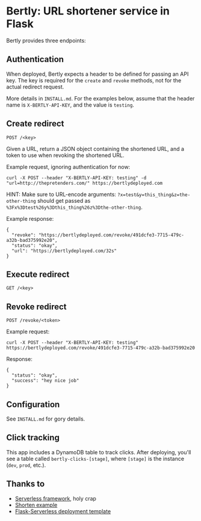# Bertly: URL shortener service in Flask

Bertly provides three endpoints:

## Authentication

When deployed, Bertly expects a header to be defined for passing an API key. The key is required for the `create` and `revoke` methods, not for the actual redirect request.

More details in `INSTALL.md`. For the examples below, assume that the header name is `X-BERTLY-API-KEY`, and the value is `testing`.

## Create redirect

`POST /<key>`

Given a URL, return a JSON object containing the shortened URL, and a token to use when revoking the shortened URL.

Example request, ignoring authentication for now:

`curl -X POST --header "X-BERTLY-API-KEY: testing" -d "url=http://thepretenders.com/" https://bertlydeployed.com`

HINT: Make sure to URL-encode arguments: `?x=test&y=this_thing&z=the-other-thing` should get passed as `%3Fx%3Dtest%26y%3Dthis_thing%26z%3Dthe-other-thing`.

Example response:

```
{
  "revoke": "https://bertlydeployed.com/revoke/491dcfe3-7715-479c-a32b-bad375992e20",
  "status": "okay",
  "url": "https://bertlydeployed.com/32s"
}
```

## Execute redirect

`GET /<key>`

## Revoke redirect

`POST /revoke/<token>`

Example request:

`curl -X POST --header "X-BERTLY-API-KEY: testing" https://bertlydeployed.com/revoke/491dcfe3-7715-479c-a32b-bad375992e20`

Response:

```
{
  "status": "okay",
  "success": "hey nice job"
}
```

## Configuration

See `INSTALL.md` for gory details.

## Click tracking

This app includes a DynamoDB table to track clicks. After deploying, you'll see a table called `bertly-clicks-[stage]`, where `[stage]` is the instance (`dev`, `prod`, etc.).

## Thanks to

- [Serverless framework](https://github.com/serverless/serverless), holy crap
- [Shorten example](https://pythonhosted.org/shorten/user/examples.html)
- [Flask-Serverless deployment template](https://github.com/alexdebrie/serverless-flask)
